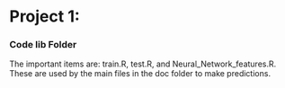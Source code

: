# Project 1: 
### Code lib Folder

The important items are: train.R, test.R, and Neural\_Network\_features.R. These are used by the main files in the doc folder to make predictions.
